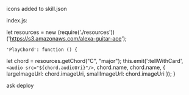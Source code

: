 icons added to skill.json

index.js:

let resources = new (require('./resources'))('https://s3.amazonaws.com/alexa-guitar-ace');

    'PlayChord': function () {
let chord = resources.getChord("C", "major");
this.emit(':tellWithCard', `<audio src="${chord.audioUri}"/>`, chord.name, chord.name, { largeImageUrl: chord.imageUri, smallImageUrl: chord.imageUri });
    }

ask deploy